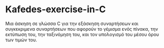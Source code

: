 # Kafedes-exercise-in-C
Μια άσκηση σε γλώσσα C για την εξάσκηση συναρτήσεων και συγκεκριμενα συναρτήσεων που αφορούν το γέμισμα ενός πίνακα, την εκτύπωση του, την ταξινόμηση του, και τον υπολογισμό του μέσου όρου των τιμών του.
